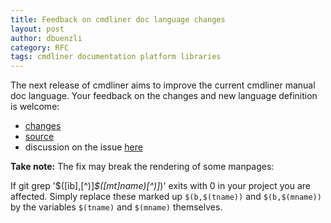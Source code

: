 ```yaml
---
title: Feedback on cmdliner doc language changes
layout: post
author: dbuenzli
category: RFC
tags: cmdliner documentation platform libraries
---
```


The next release of cmdliner aims to improve the current cmdliner manual doc language. Your feedback on the changes and new language definition is welcome:

* [changes](https://github.com/dbuenzli/cmdliner/blob/08be600c4b7f00c08339f078a88b30234d84fc44/CHANGES.md#doc-language-sanitization)
* [source](https://github.com/dbuenzli/cmdliner/blob/master/src/cmdliner.mli#L755-L768)
* discussion on the issue [here](https://github.com/dbuenzli/cmdliner/issues/68)

**Take note:** The fix may break the rendering of some manpages:

If git grep '\$([ib],[^)]*\$([mt]name)[^)]*)' exits with 0 in your project you are affected. Simply replace these marked up `$(b,$(tname))` and `$(b,$(mname))` by the variables `$(tname)` and `$(mname)` themselves.
